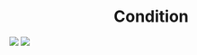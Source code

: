 <h1 align="center"> Condition </h1>
<img src="https://user-images.githubusercontent.com/25712677/57184584-a45dbb00-6e61-11e9-95a7-1bfd9fdf7855.png" style="max-width:100%;">
<img src="https://user-images.githubusercontent.com/25712677/57184588-b63f5e00-6e61-11e9-8f26-5499ece2dd8f.png" style="max-width:100%;">
